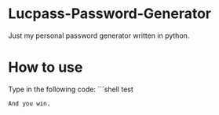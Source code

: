 # Lucpass-Password-Generator
Just my personal password generator written in python.
# How to use
Type in the following code:
´´´shell test
```shell test123
And you win.
